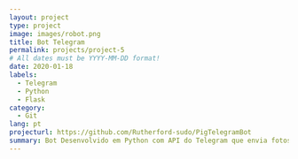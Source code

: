 ```yaml
---
layout: project
type: project
image: images/robot.png
title: Bot Telegram
permalink: projects/project-5
# All dates must be YYYY-MM-DD format!
date: 2020-01-18
labels:
  - Telegram
  - Python
  - Flask
category:
  - Git
lang: pt
projecturl: https://github.com/Rutherford-sudo/PigTelegramBot
summary: Bot Desenvolvido em Python com API do Telegram que envia fotos de cachorrinhos, porquinhos e algumas outras funções divertidas! Hospedado via Heroku
---
```

